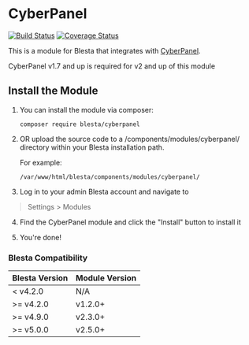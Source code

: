 # CyberPanel

[![Build Status](https://travis-ci.org/blesta/module-cyberpanel.svg?branch=master)](https://travis-ci.org/blesta/module-cyberpanel) [![Coverage Status](https://coveralls.io/repos/github/blesta/module-cyberpanel/badge.svg?branch=master)](https://coveralls.io/github/blesta/module-cyberpanel?branch=master)

This is a module for Blesta that integrates with [CyberPanel](https://cyberpanel.net).

CyberPanel v1.7 and up is required for v2 and up of this module

## Install the Module

1. You can install the module via composer:

    ```
    composer require blesta/cyberpanel
    ```

2. OR upload the source code to a /components/modules/cyberpanel/ directory within
your Blesta installation path.

    For example:

    ```
    /var/www/html/blesta/components/modules/cyberpanel/
    ```

3. Log in to your admin Blesta account and navigate to
> Settings > Modules

4. Find the CyberPanel module and click the "Install" button to install it

5. You're done!

### Blesta Compatibility

|Blesta Version|Module Version|
|--------------|--------------|
|< v4.2.0|N/A|
|>= v4.2.0|v1.2.0+|
|>= v4.9.0|v2.3.0+|
|>= v5.0.0|v2.5.0+|
